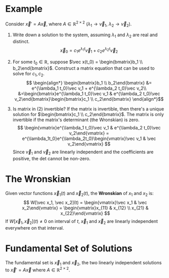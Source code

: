 # Example

Consider $\vec x' = A\vec x$, where $A \in \mathbb R^{2 \times 2}$ ($\lambda_1 \to \vec v_1$, $\lambda_2 \to \vec v_2$).

1. Write down a solution to the system, assuming $\lambda_1$ and $\lambda_2$ are real and distinct.
   $$\vec x_0 = c_1 e^{\lambda_1 t}\vec v_1 + c_2 e^{\lambda_2 t}\vec v_2$$
2. For some $t_0 \in \mathbb{R}$, suppose $\vec x(t_0) = \begin{bmatrix}b_1 \\ b_2\end{bmatrix}$. Construct a matrix equation that can be used to solve for $c_1, c_2$.
   $$
\begin{align*}
\begin{bmatrix}b_1 \\ b_2\end{bmatrix} &= e^{\lambda_1 t_0}\vec v_1 + e^{\lambda_2 t_0}\vec v_2\\
&=\begin{bmatrix}e^{\lambda_1 t_0}\vec v_1 &  e^{\lambda_2 t_0}\vec v_2\end{bmatrix}\begin{bmatrix}c_1 \\ c_2\end{bmatrix}
\end{align*}$$
   
3. Is matrix in (2) invertible?
If the matrix is invertible, then there's a unique solution for $\begin{bmatrix}c_1 \\ c_2\end{bmatrix}$.
The matrix is only invertible if the matrix's determinant (the Wronskian) is zero.
$$
\begin{vmatrix}e^{\lambda_1 t_0}\vec v_1 &  e^{\lambda_2 t_0}\vec v_2\end{vmatrix} = e^{\lambda_1t_0}e^{\lambda_2t_0}\begin{vmatrix}\vec v_1 & \vec v_2\end{vmatrix}
$$
Since $\vec v_1$ and $\vec v_2$ are linearly independent and the coefficients are positive, the det cannot be non-zero.

# The Wronskian
Given vector functions $\vec x_1(t)$ and $\vec x_2(t)$, the **Wronskian** of $x_1$ and $x_2$ is:
$$
W[\vec x_1, \vec x_2](t) = \begin{vmatrix}\vec x_1 & \vec x_2\end{vmatrix} = \begin{vmatrix}x_{11} & x_{12} \\ x_{21} & x_{22}\end{vmatrix}
$$
If $W[\vec x_1, \vec x_2](t) \neq 0$ on interval of $t$, $\vec x_1$ and $\vec x_2$ are linearly independent everywhere on that interval.

# Fundamental Set of Solutions
The fundamental set is $\vec x_1$ and $\vec x_2$, the two linearly independent solutions to $\vec x' = A \vec x$ where $A \in \mathbb R^{2 \times 2}$.